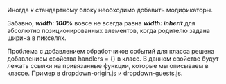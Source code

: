 Иногда к стандартному блоку необходимо добавить модификаторы. 

Забавно, ***width: 100%*** вовсе не всегда равна ***width: inherit*** для абсолютно позиционированных элементов, когда родителю задана ширина в пикселях.

Проблема с добавлением обработчиков событий для класса решена добавлением свойства handlers = {} в класс. В данном свойстве будут лежать ссылки на привязанные функции, которые мы описываем в классе. Пример в dropdown-origin.js и dropdown-guests.js.